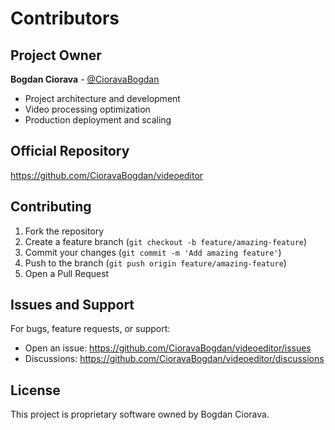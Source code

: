 # Contributors

## Project Owner
**Bogdan Ciorava** - [@CioravaBogdan](https://github.com/CioravaBogdan)
- Project architecture and development
- Video processing optimization
- Production deployment and scaling

## Official Repository
https://github.com/CioravaBogdan/videoeditor

## Contributing

1. Fork the repository
2. Create a feature branch (`git checkout -b feature/amazing-feature`)
3. Commit your changes (`git commit -m 'Add amazing feature'`)
4. Push to the branch (`git push origin feature/amazing-feature`)
5. Open a Pull Request

## Issues and Support

For bugs, feature requests, or support:
- Open an issue: https://github.com/CioravaBogdan/videoeditor/issues
- Discussions: https://github.com/CioravaBogdan/videoeditor/discussions

## License

This project is proprietary software owned by Bogdan Ciorava.
